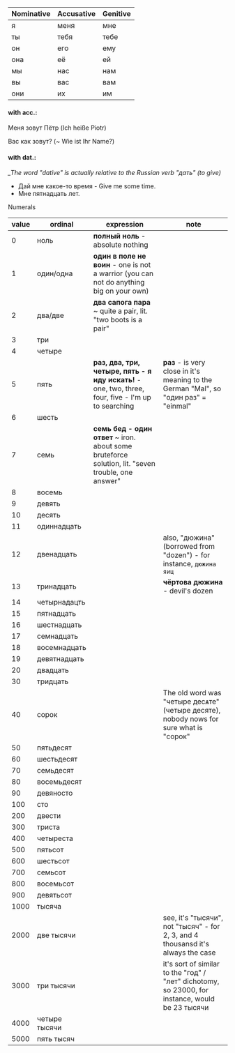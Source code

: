 | Nominative        | Accusative           | Genitive  |
| ------------- | ----- | ----- |
| я | меня | мне |
| ты | тебя | тебе |
| он | его | ему |
| она | её | ей |
| мы | нас | нам |
| вы | вас | вам |
| они | их | им |

#### with acc.:
Меня зовут Пётр (Ich heiße Piotr) 

Вас как зовут? (~ Wie ist Ihr Name?)

#### with dat.:

*_The word "dative" is actually relative to the Russian verb "дать" (to give)*

* Дай мне какое-то время - Give me some time. 
* Мне пятнадцать лет. 

Numerals

|value|ordinal|expression| note |
| ------------- | ------------- | ------------- | ------------- | 
| 0 | ноль | **полный ноль** - absolute nothing |
| 1 | один/одна | **один в поле не воин** - one is not a warrior (you can not do anything big on your own) |
| 2 | два/две | **два сапога пара** ~ quite a pair, lit. "two boots is a pair" |
| 3 | три | |
| 4 | четыре | |
| 5 | пять | **раз, два, три, четыре, пять - я иду искать!** - one, two, three, four, five - I'm up to searching | **раз** - is very close in it's meaning to the German "Mal", so "один раз" = "einmal" |
| 6 | шесть | | 
| 7 | семь | **семь бед - один ответ** ~ iron. about some bruteforce solution, lit. "seven trouble, one answer" |
| 8 | восемь | |
| 9 | девять | |
| 10 | десять | |
| 11 | одиннадцать | |
| 12 | двенадцать | | also, "дюжина" (borrowed from "dozen") - for instance, `дюжина яиц` |
| 13 | тринадцать | | **чёртова дюжина** - devil's dozen |
| 14 | четырнадацть | | 
| 15 | пятнадцать |  | 
| 16 | шестнадцать | | 
| 17 | семнадцать | | 
| 18 | восемнадцать | |
| 19 | девятнадцать | |
| 20 | двадцать | |
| 30 | тридцать | |
| 40 | сорок | | The old word was "четыре десѧте" (четыре десяте), nobody nows for sure what is "сорок" |
| 50 | пятьдесят | |
| 60 | шестьдесят | | 
| 70 | cемьдесят | | 
| 80 | восемьдесят | |
| 90 | девяносто | |
| 100 | сто | |
| 200 | двести | |
| 300 | триста | |
| 400 | четыреста | |
| 500 | пятьсот | |
| 600 | шестьсот | |
| 700 | семьсот | |
| 800 | восемьсот | |
| 900 | девятьсот | | 
| 1000 | тысяча | | |
| 2000 | две тысячи | | see, it's "тысячи", not "тысяч" - for 2, 3, and 4 thousansd it's always the case | 
| 3000 | три тысячи | | it's sort of similar to the "год" / "лет" dichotomy, so 23000, for instance, would be 23 тысячи |
| 4000 | четыре тысячи | | |
| 5000 | пять тысяч | | |
